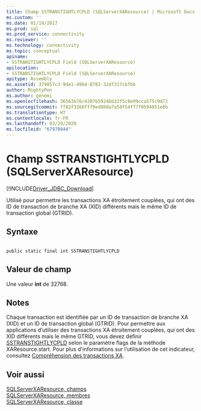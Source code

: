 ```yaml
---
title: Champ SSTRANSTIGHTLYCPLD (SQLServerXAResource) | Microsoft Docs
ms.custom: ''
ms.date: 01/19/2017
ms.prod: sql
ms.prod_service: connectivity
ms.reviewer: ''
ms.technology: connectivity
ms.topic: conceptual
apiname:
- SSTRANSTIGHTLYCPLD Field (SQLServerXAResource)
apilocation:
- SSTRANSTIGHTLYCPLD Field (SQLServerXAResource)
apitype: Assembly
ms.assetid: 379857c3-9de1-4964-8782-32df317cbfbb
author: MightyPen
ms.author: genemi
ms.openlocfilehash: 36563b76c4207b5924bb32f5c8e99cca575c9d72
ms.sourcegitcommit: ff82f3260ff79ed860a7a58f54ff7f0594851e6b
ms.translationtype: HT
ms.contentlocale: fr-FR
ms.lasthandoff: 03/29/2020
ms.locfileid: "67970044"
---
```

# <a name="sstranstightlycpld-field-sqlserverxaresource"></a>Champ SSTRANSTIGHTLYCPLD (SQLServerXAResource)
[!INCLUDE[Driver_JDBC_Download](../../../includes/driver_jdbc_download.md)]

  Utilisé pour permettre les transactions XA étroitement couplées, qui ont des ID de transaction de branche XA (XID) différents mais le même ID de transaction global (GTRID).  
  
## <a name="syntax"></a>Syntaxe  
  
```  
  
public static final int SSTRANSTIGHTLYCPLD  
```  
  
## <a name="field-value"></a>Valeur de champ  
 Une valeur **int** de 32768.  
  
## <a name="remarks"></a>Notes  
 Chaque transaction est identifiée par un ID de transaction de branche XA (XID) et un ID de transaction global (GTRID). Pour permettre aux applications d’utiliser des transactions XA étroitement couplées, qui ont des XID différents mais le même GTRID, vous devez définir [SSTRANSTIGHTLYCPLD](../../../connect/jdbc/reference/sstranstightlycpld-field-sqlserverxaresource.md) selon le paramètre flags de la méthode XAResource.start. Pour plus d'informations sur l’utilisation de cet indicateur, consultez [Compréhension des transactions XA](../../../connect/jdbc/understanding-xa-transactions.md).  
  
## <a name="see-also"></a>Voir aussi  
 [SQLServerXAResource, champs](../../../connect/jdbc/reference/sqlserverxaresource-fields.md)   
 [SQLServerXAResource, membres](../../../connect/jdbc/reference/sqlserverxaresource-members.md)   
 [SQLServerXAResource, classe](../../../connect/jdbc/reference/sqlserverxaresource-class.md)  
  
  
